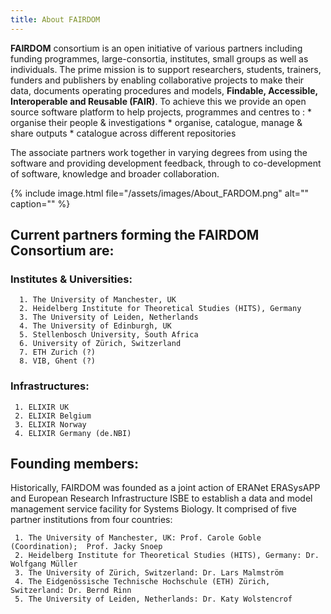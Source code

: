 ```yaml
---
title: About FAIRDOM
---
```


**FAIRDOM** consortium is an open initiative of various partners including funding programmes, large-consortia, institutes, small groups as well as individuals. The prime mission is to support researchers, students, trainers, funders and publishers by enabling collaborative projects to make their data, documents operating procedures and models,  **Findable, Accessible, Interoperable and Reusable (FAIR)**. To achieve this we provide an open source software platform to help projects, programmes and centres to :
                          * organise their people & investigations
                          * organise, catalogue, manage & share outputs
                          * catalogue across different repositories

The associate partners work together in varying degrees from using the software and providing development feedback, through to co-development of software, knowledge and broader collaboration. 


{% include image.html file="/assets/images/About_FARDOM.png" alt="" caption="" %}

## Current partners forming the FAIRDOM Consortium are: 


### Institutes & Universities: 

      1. The University of Manchester, UK
      2. Heidelberg Institute for Theoretical Studies (HITS), Germany
      3. The University of Leiden, Netherlands
      4. The University of Edinburgh, UK
      5. Stellenbosch University, South Africa
      6. University of Zürich, Switzerland
      7. ETH Zurich (?)
      8. VIB, Ghent (?)  
      

### Infrastructures: 

     1. ELIXIR UK
     2. ELIXIR Belgium
     3. ELIXIR Norway
     4. ELIXIR Germany (de.NBI)  

 
## Founding members: 


Historically, FAIRDOM was founded as a joint action of ERANet ERASysAPP and European Research Infrastructure ISBE to establish a data and model management service facility for Systems Biology. It comprised of five partner institutions from four countries: 

     1. The University of Manchester, UK: Prof. Carole Goble (Coordination);  Prof. Jacky Snoep
     2. Heidelberg Institute for Theoretical Studies (HITS), Germany: Dr. Wolfgang Müller
     3. The University of Zürich, Switzerland: Dr. Lars Malmström
     4. The Eidgenössische Technische Hochschule (ETH) Zürich, Switzerland: Dr. Bernd Rinn
     5. The University of Leiden, Netherlands: Dr. Katy Wolstencrof

